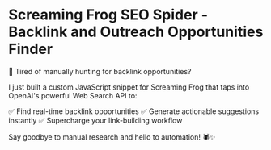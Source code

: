 # Screaming Frog SEO Spider - Backlink and Outreach Opportunities Finder
🚀 Tired of manually hunting for backlink opportunities?

I just built a custom JavaScript snippet for Screaming Frog that taps into OpenAI's powerful Web Search API to:

✅ Find real-time backlink opportunities
✅ Generate actionable suggestions instantly
✅ Supercharge your link-building workflow

Say goodbye to manual research and hello to automation! 🕷️✨
